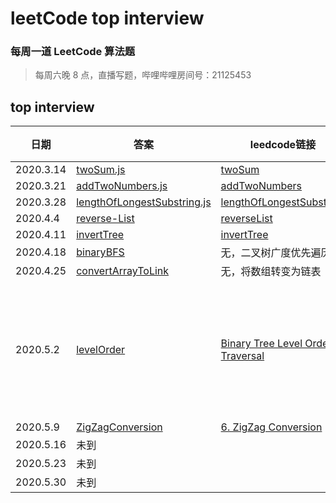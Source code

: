 # leetCode top interview

### 每周一道 LeetCode 算法题

> 每周六晚 8 点，直播写题，哔哩哔哩房间号：21125453

## top interview

| 日期      | 答案                                                           |leedcode链接 | 备注|
| --------- | -------------------------------------------------------------- | --- | --|
| 2020.3.14 | [twoSum.js](./1_twoSum.js)                             | [twoSum](https://leetcode-cn.com/problems/two-sum/) |
| 2020.3.21 | [addTwoNumbers.js](./2_addTwoNumbers.js)                       |[addTwoNumbers](https://leetcode-cn.com/problems/add-two-numbers/)|
| 2020.3.28 | [lengthOfLongestSubstring.js](./3_lengthOfLongestSubstring.js) |[lengthOfLongestSubstring](https://leetcode-cn.com/problems/longest-substring-without-repeating-characters/) |
| 2020.4.4 | [reverse-List](./206_ReverseLinkedList.js) |[reverseList](https://leetcode-cn.com/problems/reverse-linked-list/) |
| 2020.4.11 | [invertTree](./invertTree.js) | [invertTree](https://leetcode-cn.com/problems/invert-binary-tree/)|
| 2020.4.18 | [binaryBFS](./binaryBFS.js) | 无，二叉树广度优先遍历
| 2020.4.25 | [convertArrayToLink](./convertArrayToLink.js) | 无，将数组转变为链表
| 2020.5.2 | [levelOrder](./102_levelOrder.js) | [Binary Tree Level Order Traversal](https://leetcode-cn.com/problems/binary-tree-level-order-traversal/)| 二叉树广度优先遍历
| 2020.5.9 | [ZigZagConversion](./6_ZigZagConversion.js) | [6. ZigZag Conversion](https://leetcode-cn.com/problems/zigzag-conversion/)|
| 2020.5.16 | 未到 | |
| 2020.5.23 | 未到 | |
| 2020.5.30 | 未到 | |